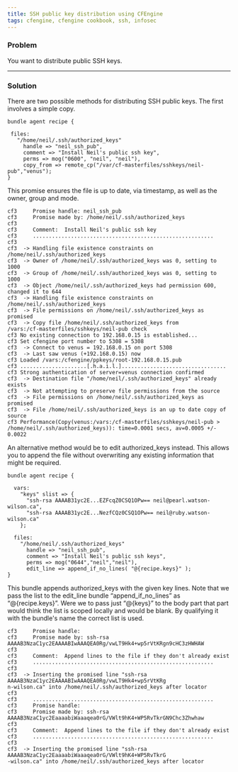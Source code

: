 ```yaml
---
title: SSH public key distribution using CFEngine
tags: cfengine, cfengine cookbook, ssh, infosec
---
```


### Problem

You want to distribute public SSH keys.

---

### Solution

There are two possible methods for distributing SSH public keys. The first
involves a simple copy.

    bundle agent recipe {

     files:
       "/home/neil/.ssh/authorized_keys"
         handle => "neil_ssh_pub",
         comment => "Install Neil's public ssh key",
         perms => mog("0600", "neil", "neil"),
         copy_from => remote_cp("/var/cf-masterfiles/sshkeys/neil-pub","venus");
    }

This promise ensures the file is up to date, via timestamp, as well as the
owner, group and mode.

    cf3     Promise handle: neil_ssh_pub
    cf3     Promise made by: /home/neil/.ssh/authorized_keys
    cf3
    cf3     Comment:  Install Neil's public ssh key
    cf3     .........................................................
    cf3
    cf3  -> Handling file existence constraints on
    /home/neil/.ssh/authorized_keys
    cf3  -> Owner of /home/neil/.ssh/authorized_keys was 0, setting to 1000
    cf3  -> Group of /home/neil/.ssh/authorized_keys was 0, setting to 1000
    cf3  -> Object /home/neil/.ssh/authorized_keys had permission 600,
    changed it to 644
    cf3  -> Handling file existence constraints on
    /home/neil/.ssh/authorized_keys
    cf3  -> File permissions on /home/neil/.ssh/authorized_keys as promised
    cf3  -> Copy file /home/neil/.ssh/authorized_keys from
    /vars:/cf-masterfiles/sshkeys/neil-pub check
    cf3 No existing connection to 192.168.0.15 is established...
    cf3 Set cfengine port number to 5308 = 5308
    cf3  -> Connect to venus = 192.168.0.15 on port 5308
    cf3  -> Last saw venus (+192.168.0.15) now
    cf3 Loaded /vars:/cfengine/ppkeys/root-192.168.0.15.pub
    cf3 .....................[.h.a.i.l.].................................
    cf3 Strong authentication of server=venus connection confirmed
    cf3  -> Destination file "/home/neil/.ssh/authorized_keys" already
    exists
    cf3  -> Not attempting to preserve file permissions from the source
    cf3  -> File permissions on /home/neil/.ssh/authorized_keys as promised
    cf3  -> File /home/neil/.ssh/authorized_keys is an up to date copy of
    source
    cf3 Performance(Copy(venus:/vars:/cf-masterfiles/sshkeys/neil-pub >
    /home/neil/.ssh/authorized_keys)): time=0.0001 secs, av=0.0005 +/-
    0.0022

An alternative method would be to edit authorized_keys instead. This allows you
to append the file without overwriting any existing information that might be
required.

    bundle agent recipe {

      vars:
        "keys" slist => { 
          "ssh-rsa AAAAB31yc2E...EZFcqZ0CSQ1OPw== neil@pearl.watson-wilson.ca",
          "ssh-rsa AAAAB31yc2E...NezfCQz0CSQ1OPw== neil@ruby.watson-wilson.ca"
        };

      files:
        "/home/neil/.ssh/authorized_keys"
          handle => "neil_ssh_pub",
          comment => "Install Neil's public ssh keys",
          perms => mog("0644","neil","neil"),
          edit_line => append_if_no_lines( "@{recipe.keys}" );
    }

This bundle appends authorized_keys with the given key lines. Note that we pass
the list to the edit_line bundle “append_if_no_lines” as “@{recipe.keys}”. Were
we to pass just “@{keys}” to the body part that part would think the list is
scoped locally and would be blank. By qualifying it with the bundle's name the
correct list is used.

    cf3     Promise handle: 
    cf3     Promise made by: ssh-rsa
    AAAAB3NzaC1yc2EAAAABIwAAAQEA0Rg/vwLT9Hk4+wp5rVtKRgn9cHC3zHWHAW
    cf3 
    cf3     Comment:  Append lines to the file if they don't already exist
    cf3     .........................................................
    cf3 
    cf3  -> Inserting the promised line "ssh-rsa
    AAAAB3NzaC1yc2EAAAABIwAAAQEA0Rg/vwLT9Hk4+wp5rVtKRg
    n-wilson.ca" into /home/neil/.ssh/authorized_keys after locator
    cf3 
    cf3     .........................................................
    cf3     Promise handle: 
    cf3     Promise made by: ssh-rsa
    AAAAB3NzaC1yc2EaaaabiWaaaqea0rG/VWlt9hK4+WP5RvTkrGN9Chc3Zhwhaw
    cf3 
    cf3     Comment:  Append lines to the file if they don't already exist
    cf3     .........................................................
    cf3 
    cf3  -> Inserting the promised line "ssh-rsa
    AAAAB3NzaC1yc2EaaaabiWaaaqea0rG/VWlt9hK4+WP5RvTkrG
    -wilson.ca" into /home/neil/.ssh/authorized_keys after locator

